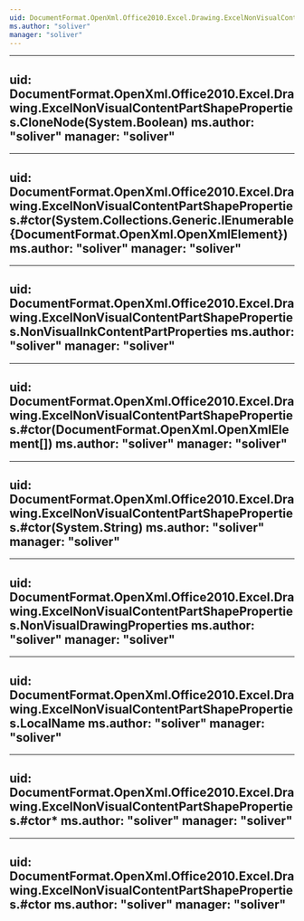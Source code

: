 ```yaml
---
uid: DocumentFormat.OpenXml.Office2010.Excel.Drawing.ExcelNonVisualContentPartShapeProperties
ms.author: "soliver"
manager: "soliver"
---
```


---
uid: DocumentFormat.OpenXml.Office2010.Excel.Drawing.ExcelNonVisualContentPartShapeProperties.CloneNode(System.Boolean)
ms.author: "soliver"
manager: "soliver"
---

---
uid: DocumentFormat.OpenXml.Office2010.Excel.Drawing.ExcelNonVisualContentPartShapeProperties.#ctor(System.Collections.Generic.IEnumerable{DocumentFormat.OpenXml.OpenXmlElement})
ms.author: "soliver"
manager: "soliver"
---

---
uid: DocumentFormat.OpenXml.Office2010.Excel.Drawing.ExcelNonVisualContentPartShapeProperties.NonVisualInkContentPartProperties
ms.author: "soliver"
manager: "soliver"
---

---
uid: DocumentFormat.OpenXml.Office2010.Excel.Drawing.ExcelNonVisualContentPartShapeProperties.#ctor(DocumentFormat.OpenXml.OpenXmlElement[])
ms.author: "soliver"
manager: "soliver"
---

---
uid: DocumentFormat.OpenXml.Office2010.Excel.Drawing.ExcelNonVisualContentPartShapeProperties.#ctor(System.String)
ms.author: "soliver"
manager: "soliver"
---

---
uid: DocumentFormat.OpenXml.Office2010.Excel.Drawing.ExcelNonVisualContentPartShapeProperties.NonVisualDrawingProperties
ms.author: "soliver"
manager: "soliver"
---

---
uid: DocumentFormat.OpenXml.Office2010.Excel.Drawing.ExcelNonVisualContentPartShapeProperties.LocalName
ms.author: "soliver"
manager: "soliver"
---

---
uid: DocumentFormat.OpenXml.Office2010.Excel.Drawing.ExcelNonVisualContentPartShapeProperties.#ctor*
ms.author: "soliver"
manager: "soliver"
---

---
uid: DocumentFormat.OpenXml.Office2010.Excel.Drawing.ExcelNonVisualContentPartShapeProperties.#ctor
ms.author: "soliver"
manager: "soliver"
---
